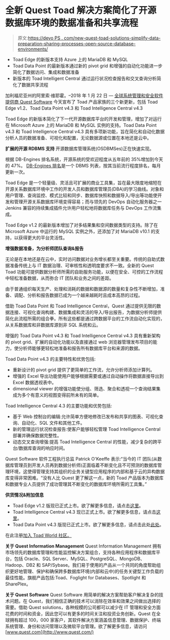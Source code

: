 # 全新 Quest Toad 解决方案简化了开源数据库环境的数据准备和共享流程

> 原文:[https://devo PS . com/new-quest-toad-solutions-simplify-data-preparation-sharing-processes-open-source-database-environments/](https://devops.com/new-quest-toad-solutions-simplify-data-preparation-sharing-processes-open-source-database-environments/)

*   Toad Edge 的新版本支持 Azure 上的 MariaDB 和 MySQL
*   Toad Data Point 的最新版本通过新的 pivot grid 和增强的自动化功能进一步简化了数据访问、集成和数据准备
*   新版本的 Toad Intelligent Central 通过运行状况检查报告和交叉查询分析简化了数据共享流程

加利福尼亚州的阿里索·维耶霍。–2018 年 1 月 22 日 — [全球系统管理和安全软件提供商 Quest Software](http://www.quest.com/) 今天宣布了 Toad 产品家族的三个新更新，包括 Toad Edge v1.2、Toad Data Point v4.3 和 Toad Intelligence Central v4.3

Toad Edge 的新版本简化了下一代开源数据库平台的开发和管理，增加了对运行在 Microsoft Azure 上的 MariaDB 和 MySQL 实例的支持。Toad Data Point v4.3 和 Toad Intelligence Central v4.3 具有多项新功能，旨在简化和自动化数据分析人员的数据准备、可视化和配置，无论数据源或位置在本地还是云中。

**扩展的开源 RDBMS 支持** 开源数据库管理系统(OSDBMSes)正在快速实现。

根据 DB-Engines 排名系统，开源系统的受欢迎程度从五年前的 35%增加到今天的 47%。 [DB-Engines 排名](https://db-engines.com/en/ranking)是一个 DBMS 列表，按其当前流行程度排名，每月更新一次。

Toad Edge 是一个轻量级、灵活且可扩展的商业工具集，旨在最大限度地缩短在开源关系数据库环境中工作的开发人员和数据库管理员(DBA)的学习曲线。对象和用户管理、查询监控、模式比较和同步、数据库快照和数据导入/导出等功能使开发和管理开源关系数据库环境变得容易；而与领先的 DevOps 自动化服务器之一 Jenkins 兼容的持续集成插件允许用户轻松地将数据库任务与 DevOps 工作流集成。

Toad Edge v1.2 的最新版本增加了对多结果集和空间数据类型的支持。除了在 Microsoft Azure 中运行的 MySQL 实例之外，还添加了对 MariaDB v10.1 的支持，以获得更大的平台灵活性。

**增强数据准备，为分析师团队查询&报告**

无论是在本地还是在云中，实时访问数据对业务增长都至关重要。传统的自助式数据准备传统上与 IT 数据治理、可审核性和透明度要求不一致。全新的 Quest Toad 功能可提供数据分析师所需的自助服务功能，以便在安全、可控的工作流程中轻松准备数据，从而弥合 IT 团队和业务之间的差距。

由于普通组织每天生产、处理和消耗的数据和数据源的数量和复杂性不断增加，准备、调配、分析和报告数据已成为一个越来越耗时且成本高昂的过程。

借助 Toad Data Point 和 Toad Intelligence Central，Quest 通过提供无限的数据连接、可视化查询构建、数据集成和灵活的导入/导出报告，为数据分析师提供简化此流程所需的组合拳。所有这些都是通过跨数据平台的工作流自动化实现的，从关系数据库和非数据库源到非 SQL 系统和云。

增强的 Toad Data Point v4.3 和 Toad Intelligence Central v4.3 具有重新架构的 pivot grid、扩展的自动化功能以及直接通过 web 浏览器管理发布项目的能力，使分析师能够更轻松地准备和报告所有数据库平台和来源的数据。

Toad Data Point v4.3 的主要特性和优势包括:

*   重新设计的 pivot grid 提供了更简单的工作流，允许分析师添加计算列。
*   增强的 Excel 导出功能使用户能够根据需要或通过自动操作将数据直接导出到 Excel 数据透视表中。
*   dimensional viewer 的增强功能使分组、筛选、聚合和透视一个查询结果集成为多个有意义的视图变得前所未有的简单。

Toad Intelligence Central 4.3 的主要功能和优势包括:

*   基于 Web 控制台的编辑:允许简单方便地修改已发布和共享的图表、可视化查询、自动化、SQL 文件和其他工件。
*   新的管理运行状况检查报告:使客户能够轻松管理 Toad Intelligence Central 部署并确保数据完整性。
*   动态交叉查询增强:提高 Toad Intelligence Central 的性能，减少复杂的跨平台/数据库查询的响应时间。

Quest Software 软件工程执行总监 Patrick O'Keeffe 表示:“当今的 IT 团队(从数据库管理员到开发人员再到数据分析师)正面临着不断变化且不可预测的数据库管理环境，这使得管理支持其组织的业务关键型应用程序的内部和基于云的异构数据库变得非常困难。“没有人比 Quest 更了解这一点，新的 Toad 产品版本为数据库和数据专业人员提供了成功管理其不断变化的数据库环境所需的工具集。”

**供货情况&附加信息**

*   Toad Edge v1.2 版现已正式上市。欲了解更多信息，请点击[这里](https://www.quest.com/products/toad-edge/)。
*   Toad Intelligence Central v4.3 现已正式上市。欲了解更多信息，请点击[这里](https://www.quest.com/products/toad-intelligence-central/)。
*   Toad Data Point v4.3 版现已正式上市。欲了解更多信息，请点击此处[此处](https://www.quest.com/products/toad-data-point/)。

在此注册[加入 Toad World 社区。](http://www.toadworld.com/p/createuser?ru=/&ReturnUrl=http%3A%2F%2Fwww.toadworld.com%2F)

**关于 Quest Information Management** Quest Information Management 拥有市场领先的数据库管理和性能监控解决方案组合，支持各种应用程序和数据库平台，包括 Oracle、SQL Server、MySQL、PostgreSQL、MongoDB、Hadoop、DB2 和 SAP/Sybase。我们易于使用的产品从一个共同的角度帮助组织更好地管理、保护和确保跨多数据库环境(内部和云中)的任务关键型工作负载的最佳性能。旗舰产品包括:Toad、Foglight for Databases、Spotlight 和 SharePlex。

**关于 Quest Software** Quest Software 用简单的解决方案帮助客户解决复杂的技术问题。在 Quest，我们相信正确的技术可以消除在效率和效果之间做出选择的需要。借助 Quest solutions，各种规模的公司都可以减少在 IT 管理和安全方面花费的时间和资金，因此您可以有更多的时间关注和投资业务创新。Quest 在全球拥有超过 100，000 家客户，其软件解决方案涵盖信息管理、数据保护、终端系统管理、身份和访问管理以及微软平台管理。欲了解更多信息，请访问[www.quest.com](http://www.quest.com/)